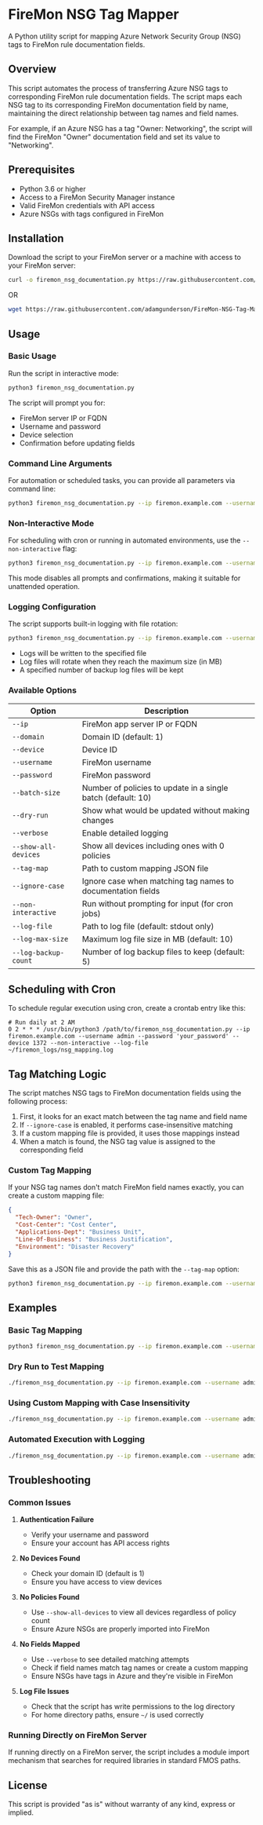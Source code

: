 # FireMon NSG Tag Mapper

A Python utility script for mapping Azure Network Security Group (NSG) tags to FireMon rule documentation fields.

## Overview

This script automates the process of transferring Azure NSG tags to corresponding FireMon rule documentation fields. The script maps each NSG tag to its corresponding FireMon documentation field by name, maintaining the direct relationship between tag names and field names.

For example, if an Azure NSG has a tag "Owner: Networking", the script will find the FireMon "Owner" documentation field and set its value to "Networking".

## Prerequisites

- Python 3.6 or higher
- Access to a FireMon Security Manager instance
- Valid FireMon credentials with API access
- Azure NSGs with tags configured in FireMon

## Installation

Download the script to your FireMon server or a machine with access to your FireMon server:

```bash
curl -o firemon_nsg_documentation.py https://raw.githubusercontent.com/adamgunderson/FireMon-NSG-Tag-Mapper/refs/heads/main/firemon_nsg_documentation.py
```
OR
```bash
wget https://raw.githubusercontent.com/adamgunderson/FireMon-NSG-Tag-Mapper/refs/heads/main/firemon_nsg_documentation.py
```

## Usage

### Basic Usage

Run the script in interactive mode:

```bash
python3 firemon_nsg_documentation.py
```

The script will prompt you for:
- FireMon server IP or FQDN
- Username and password
- Device selection
- Confirmation before updating fields

### Command Line Arguments

For automation or scheduled tasks, you can provide all parameters via command line:

```bash
python3 firemon_nsg_documentation.py --ip firemon.example.com --username admin --password mypassword --device 1372
```

### Non-Interactive Mode

For scheduling with cron or running in automated environments, use the `--non-interactive` flag:

```bash
python3 firemon_nsg_documentation.py --ip firemon.example.com --username admin --password mypassword --device 1372 --non-interactive
```

This mode disables all prompts and confirmations, making it suitable for unattended operation.

### Logging Configuration

The script supports built-in logging with file rotation:

```bash
python3 firemon_nsg_documentation.py --ip firemon.example.com --username admin --password mypassword --device 1372 --non-interactive --log-file ~/firemon_logs/nsg_mapping.log --log-max-size 5 --log-backup-count 3
```

- Logs will be written to the specified file
- Log files will rotate when they reach the maximum size (in MB)
- A specified number of backup log files will be kept

### Available Options

| Option | Description |
|--------|-------------|
| `--ip` | FireMon app server IP or FQDN |
| `--domain` | Domain ID (default: 1) |
| `--device` | Device ID |
| `--username` | FireMon username |
| `--password` | FireMon password |
| `--batch-size` | Number of policies to update in a single batch (default: 10) |
| `--dry-run` | Show what would be updated without making changes |
| `--verbose` | Enable detailed logging |
| `--show-all-devices` | Show all devices including ones with 0 policies |
| `--tag-map` | Path to custom mapping JSON file |
| `--ignore-case` | Ignore case when matching tag names to documentation fields |
| `--non-interactive` | Run without prompting for input (for cron jobs) |
| `--log-file` | Path to log file (default: stdout only) |
| `--log-max-size` | Maximum log file size in MB (default: 10) |
| `--log-backup-count` | Number of log backup files to keep (default: 5) |

## Scheduling with Cron

To schedule regular execution using cron, create a crontab entry like this:

```
# Run daily at 2 AM
0 2 * * * /usr/bin/python3 /path/to/firemon_nsg_documentation.py --ip firemon.example.com --username admin --password 'your_password' --device 1372 --non-interactive --log-file ~/firemon_logs/nsg_mapping.log
```

## Tag Matching Logic

The script matches NSG tags to FireMon documentation fields using the following process:

1. First, it looks for an exact match between the tag name and field name
2. If `--ignore-case` is enabled, it performs case-insensitive matching
3. If a custom mapping file is provided, it uses those mappings instead
4. When a match is found, the NSG tag value is assigned to the corresponding field

### Custom Tag Mapping

If your NSG tag names don't match FireMon field names exactly, you can create a custom mapping file:

```json
{
  "Tech-Owner": "Owner",
  "Cost-Center": "Cost Center",
  "Applications-Dept": "Business Unit",
  "Line-Of-Business": "Business Justification",
  "Environment": "Disaster Recovery"
}
```

Save this as a JSON file and provide the path with the `--tag-map` option:

```bash
python3 firemon_nsg_documentation.py --ip firemon.example.com --username admin --password mypassword --device 1372 --tag-map my_mapping.json
```

## Examples

### Basic Tag Mapping

```bash
python3 firemon_nsg_documentation.py --ip firemon.example.com --username admin --password mypassword
```

### Dry Run to Test Mapping

```bash
./firemon_nsg_documentation.py --ip firemon.example.com --username admin --password mypassword --dry-run --verbose
```

### Using Custom Mapping with Case Insensitivity

```bash
./firemon_nsg_documentation.py --ip firemon.example.com --username admin --password mypassword --tag-map mapping.json --ignore-case
```

### Automated Execution with Logging

```bash
./firemon_nsg_documentation.py --ip firemon.example.com --username admin --password mypassword --device 1372 --non-interactive --log-file /var/tmp/firemon_nsg_sync.log
```

## Troubleshooting

### Common Issues

1. **Authentication Failure**
   - Verify your username and password
   - Ensure your account has API access rights

2. **No Devices Found**
   - Check your domain ID (default is 1)
   - Ensure you have access to view devices

3. **No Policies Found**
   - Use `--show-all-devices` to view all devices regardless of policy count
   - Ensure Azure NSGs are properly imported into FireMon

4. **No Fields Mapped**
   - Use `--verbose` to see detailed matching attempts
   - Check if field names match tag names or create a custom mapping
   - Ensure NSGs have tags in Azure and they're visible in FireMon

5. **Log File Issues**
   - Check that the script has write permissions to the log directory
   - For home directory paths, ensure `~/` is used correctly

### Running Directly on FireMon Server

If running directly on a FireMon server, the script includes a module import mechanism that searches for required libraries in standard FMOS paths.

## License

This script is provided "as is" without warranty of any kind, express or implied.
